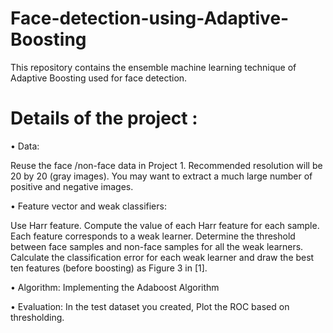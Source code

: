 # Face-detection-using-Adaptive-Boosting
This repository contains the ensemble machine learning technique of Adaptive Boosting used for face detection.  


Details of the project :
=========================

• Data: 

Reuse the face /non-face data in Project 1. Recommended resolution will be 20 by
20 (gray images). You may want to extract a much large number of positive and negative
images.

• Feature vector and weak classifiers: 

Use Harr feature. Compute the value of each Harr
feature for each sample. Each feature corresponds to a weak learner. Determine the
threshold between face samples and non-face samples for all the weak learners.
Calculate the classification error for each weak learner and draw the best ten features
(before boosting) as Figure 3 in [1].

• Algorithm: Implementing the Adaboost Algorithm

• Evaluation: In the test dataset you created, Plot the ROC based on thresholding.



